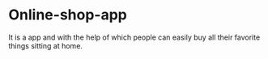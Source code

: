 # Online-shop-app
It is a app and with the help of which people  can easily buy all their favorite things sitting at home.
